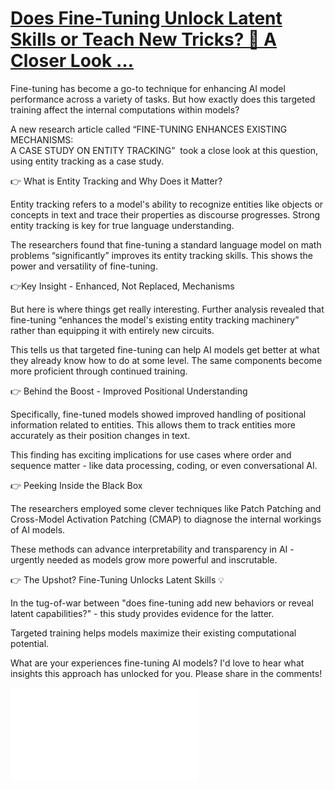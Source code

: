

# [Does Fine-Tuning Unlock Latent Skills or Teach New Tricks? 🤔 A Closer Look … ](https://www.linkedin.com/feed/update/urn:li:activity:7166983127867854848/)
  
Fine-tuning has become a go-to technique for enhancing AI model performance across a variety of tasks. But how exactly does this targeted training affect the internal computations within models?  
  
A new research article called “FINE-TUNING ENHANCES EXISTING MECHANISMS:  
A CASE STUDY ON ENTITY TRACKING”  took a close look at this question, using entity tracking as a case study.  
  
👉 What is Entity Tracking and Why Does it Matter?  
  
Entity tracking refers to a model's ability to recognize entities like objects or concepts in text and trace their properties as discourse progresses. Strong entity tracking is key for true language understanding.  
  
The researchers found that fine-tuning a standard language model on math problems “significantly” improves its entity tracking skills. This shows the power and versatility of fine-tuning.  
  
👉Key Insight - Enhanced, Not Replaced, Mechanisms  
  
But here is where things get really interesting. Further analysis revealed that fine-tuning “enhances the model's existing entity tracking machinery” rather than equipping it with entirely new circuits.  
  
This tells us that targeted fine-tuning can help AI models get better at what they already know how to do at some level. The same components become more proficient through continued training.  
  
👉 Behind the Boost - Improved Positional Understanding  
  
Specifically, fine-tuned models showed improved handling of positional information related to entities. This allows them to track entities more accurately as their position changes in text.  
  
This finding has exciting implications for use cases where order and sequence matter - like data processing, coding, or even conversational AI.  
  
👉 Peeking Inside the Black Box  
  
The researchers employed some clever techniques like Patch Patching and Cross-Model Activation Patching (CMAP) to diagnose the internal workings of AI models.  
  
These methods can advance interpretability and transparency in AI - urgently needed as models grow more powerful and inscrutable.  
  
👉 The Upshot? Fine-Tuning Unlocks Latent Skills 💡  
  
In the tug-of-war between "does fine-tuning add new behaviors or reveal latent capabilities?" - this study provides evidence for the latter.  
  
Targeted training helps models maximize their existing computational potential.  
  
What are your experiences fine-tuning AI models? I'd love to hear what insights this approach has unlocked for you. Please share in the comments!

![](assets/finetuning_2402.14811.pdf)
